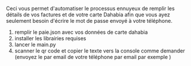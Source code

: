 Ceci vous permet d'automatiser le processus ennuyeux de remplir les détails de vos factures et de votre carte Dahabia afin que vous ayez seulement besoin d'écrire le mot de passe envoyé à votre téléphone.
 1. remplir le paie.json avec vos données de carte dahabia
 2. installer les librairies requises 
 3. lancer le main.py
 4. scanner le qr code et copier le texte vers la console comme demander (envoyez le par email de votre téléphone par email par exemple )

